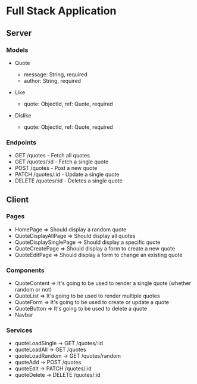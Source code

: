 # Full Stack Application

## Server

### Models
- Quote
    - message: String, required
    - author: String, required

- Like
    - quote: ObjectId, ref: Quote, required

- Dislike
    - quote: ObjectId, ref: Quote, required

### Endpoints

- GET /quotes - Fetch all quotes
- GET /quotes/:id - Fetch a single quote
- POST /quotes - Post a new quote
- PATCH /quotes/:id - Update a single quote
- DELETE /quotes/:id - Deletes a single quote

## Client

### Pages

- HomePage => Should display a random quote
- QuoteDisplayAllPage => Should display all quotes
- QuoteDisplaySinglePage => Should display a specific quote
- QuoteCreatePage => Should display a form to create a new quote
- QuoteEditPage => Should display a form to change an existing quote

### Components
- QuoteContent => It's going to be used to render a single quote (whether random or not)
- QuoteList => It's going to be used to render multiple quotes
- QuoteForm => It's going to be used to create or update a quote
- QuoteButton => It's going to be used to delete a quote
- Navbar

### Services
- quoteLoadSingle -> GET /quotes/:id
- quoteLoadAll -> GET /quotes
- quoteLoadRandom -> GET /quotes/random
- quoteAdd -> POST /quotes
- quoteEdit -> PATCH /quotes/:id
- quoteDelete -> DELETE /quotes/:id